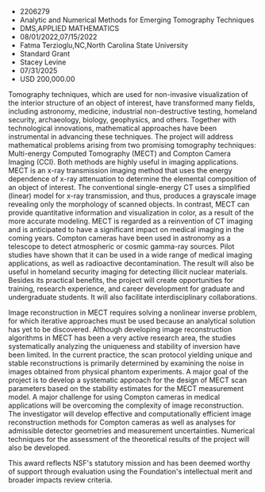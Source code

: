 
* 2206279
* Analytic and Numerical Methods for Emerging Tomography Techniques
* DMS,APPLIED MATHEMATICS
* 08/01/2022,07/15/2022
* Fatma Terzioglu,NC,North Carolina State University
* Standard Grant
* Stacey Levine
* 07/31/2025
* USD 200,000.00

Tomography techniques, which are used for non-invasive visualization of the
interior structure of an object of interest, have transformed many fields,
including astronomy, medicine, industrial non-destructive testing, homeland
security, archaeology, biology, geophysics, and others. Together with
technological innovations, mathematical approaches have been instrumental in
advancing these techniques. The project will address mathematical problems
arising from two promising tomography techniques: Multi-energy Computed
Tomography (MECT) and Compton Camera Imaging (CCI). Both methods are highly
useful in imaging applications. MECT is an x-ray transmission imaging method
that uses the energy dependence of x-ray attenuation to determine the elemental
composition of an object of interest. The conventional single-energy CT uses a
simplified (linear) model for x-ray transmission, and thus, produces a grayscale
image revealing only the morphology of scanned objects. In contrast, MECT can
provide quantitative information and visualization in color, as a result of the
more accurate modeling. MECT is regarded as a reinvention of CT imaging and is
anticipated to have a significant impact on medical imaging in the coming years.
Compton cameras have been used in astronomy as a telescope to detect atmospheric
or cosmic gamma-ray sources. Pilot studies have shown that it can be used in a
wide range of medical imaging applications, as well as radioactive
decontamination. The result will also be useful in homeland security imaging for
detecting illicit nuclear materials. Besides its practical benefits, the project
will create opportunities for training, research experience, and career
development for graduate and undergraduate students. It will also facilitate
interdisciplinary collaborations.

Image reconstruction in MECT requires solving a nonlinear inverse problem, for
which iterative approaches must be used because an analytical solution has yet
to be discovered. Although developing image reconstruction algorithms in MECT
has been a very active research area, the studies systematically analyzing the
uniqueness and stability of inversion have been limited. In the current
practice, the scan protocol yielding unique and stable reconstructions is
primarily determined by examining the noise in images obtained from physical
phantom experiments. A major goal of the project is to develop a systematic
approach for the design of MECT scan parameters based on the stability estimates
for the MECT measurement model. A major challenge for using Compton cameras in
medical applications will be overcoming the complexity of image reconstruction.
The investigator will develop effective and computationally efficient image
reconstruction methods for Compton cameras as well as analyses for admissible
detector geometries and measurement uncertainties. Numerical techniques for the
assessment of the theoretical results of the project will also be developed.

This award reflects NSF's statutory mission and has been deemed worthy of
support through evaluation using the Foundation's intellectual merit and broader
impacts review criteria.
